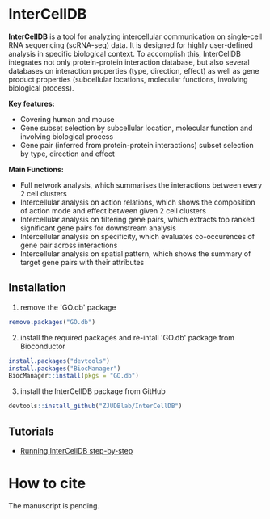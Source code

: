 # InterCellDB

**InterCellDB** is a tool for analyzing intercellular communication on single-cell RNA sequencing (scRNA-seq) data. It is designed for highly user-defined analysis in specific biological context. To accomplish this,  InterCellDB integrates not only protein-protein interaction database, but also several databases on interaction properties (type, direction, effect) as well as gene product properties (subcellular locations,  molecular functions, involving biological process).

**Key features:**

- Covering human and mouse
- Gene subset selection by subcellular location, molecular function and involving biological process
- Gene pair (inferred from protein-protein interactions) subset selection by type, direction and effect

**Main Functions:**

- Full network analysis, which summarises the interactions between every 2 cell clusters
- Intercellular analysis on action relations, which shows the composition of action mode and effect between given 2 cell clusters
- Intercellular analysis on filtering gene pairs, which extracts top ranked significant gene pairs for downstream analysis
- Intercellular analysis on specificity, which evaluates co-occurences of gene pair across interactions
- Intercellular analysis on spatial pattern, which shows the summary of target gene pairs with their attributes

## Installation

1. remove the 'GO.db' package 

```R
remove.packages("GO.db")
```

2. install the required packages and re-intall 'GO.db' package from Bioconductor

```R
install.packages("devtools")
install.packages("BiocManager")
BiocManager::install(pkgs = "GO.db")
```

3. install the InterCellDB package from GitHub

```R
devtools::install_github("ZJUDBlab/InterCellDB")
```



## Tutorials

- [Running InterCellDB step-by-step](./tutorials/Basic-steps.md)



# How to cite

The manuscript is pending.
